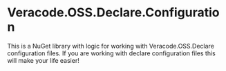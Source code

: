 # Veracode.OSS.Declare.Configuration

This is a NuGet library with logic for working with Veracode.OSS.Declare configuration files. If you are working with declare configuration files this will make your life easier!
